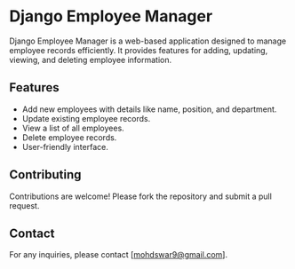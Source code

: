 # Django Employee Manager

Django Employee Manager is a web-based application designed to manage employee records efficiently. It provides features for adding, updating, viewing, and deleting employee information.

## Features

- Add new employees with details like name, position, and department.
- Update existing employee records.
- View a list of all employees.
- Delete employee records.
- User-friendly interface.


## Contributing

Contributions are welcome! Please fork the repository and submit a pull request.



## Contact

For any inquiries, please contact [mohdswar9@gmail.com].
